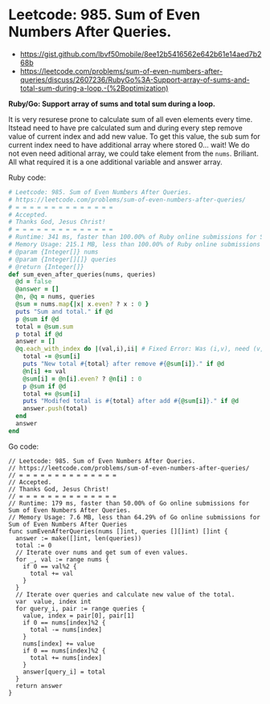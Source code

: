 # Leetcode: 985. Sum of Even Numbers After Queries.

- https://gist.github.com/lbvf50mobile/8ee12b5416562e642b61e14aed7b268b
- https://leetcode.com/problems/sum-of-even-numbers-after-queries/discuss/2607236/RubyGo%3A-Support-array-of-sums-and-total-sum-during-a-loop.-(%2Boptimization)

**Ruby/Go: Support array of sums and total sum during a loop.**

It is very resurese prone to calculate sum of all even elements every time. Itstead need to have pre calculated sum and during every step remove value of current index and add new value. To get this value, the sub sum for current index need to have additional array where stored 0... wait! We do not even need aditional array, we could take element from the `nums`. Briliant. All what required it is a one additional variable and answer array.

Ruby code:
```Ruby
# Leetcode: 985. Sum of Even Numbers After Queries.
# https://leetcode.com/problems/sum-of-even-numbers-after-queries/
# = = = = = = = = = = = = = =
# Accepted.
# Thanks God, Jesus Christ!
# = = = = = = = = = = = = = =
# Runtime: 341 ms, faster than 100.00% of Ruby online submissions for Sum of Even Numbers After Queries.
# Memory Usage: 215.1 MB, less than 100.00% of Ruby online submissions for Sum of Even Numbers After Queries.
# @param {Integer[]} nums
# @param {Integer[][]} queries
# @return {Integer[]}
def sum_even_after_queries(nums, queries)
  @d = false
  @answer = []
  @n, @q = nums, queries
  @sum = nums.map{|x| x.even? ? x : 0 }
  puts "Sum and total." if @d
  p @sum if @d
  total = @sum.sum
  p total if @d
  answer = []
  @q.each_with_index do |(val,i),ii| # Fixed Error: Was (i,v), need (v,i).
    total -= @sum[i]
    puts "New total #{total} after remove #{@sum[i]}." if @d
    @n[i] += val
    @sum[i] = @n[i].even? ? @n[i] : 0
    p @sum if @d
    total += @sum[i]
    puts "Modifed total is #{total} after add #{@sum[i]}." if @d
    answer.push(total)
  end
  answer
end

```

Go code:
```
// Leetcode: 985. Sum of Even Numbers After Queries.
// https://leetcode.com/problems/sum-of-even-numbers-after-queries/
// = = = = = = = = = = = = = =
// Accepted.
// Thanks God, Jesus Christ!
// = = = = = = = = = = = = = = 
// Runtime: 179 ms, faster than 50.00% of Go online submissions for Sum of Even Numbers After Queries.
// Memory Usage: 7.6 MB, less than 64.29% of Go online submissions for Sum of Even Numbers After Queries
func sumEvenAfterQueries(nums []int, queries [][]int) []int {
  answer := make([]int, len(queries))
  total := 0
  // Iterate over nums and get sum of even values.
  for _, val := range nums {
    if 0 == val%2 {
      total += val
    }
  }
  // Iterate over queries and calculate new value of the total.
  var  value, index int
  for query_i, pair := range queries {
    value, index = pair[0], pair[1]
    if 0 == nums[index]%2 {
      total -= nums[index]
    }
    nums[index] += value
    if 0 == nums[index]%2 {
      total += nums[index]
    }
    answer[query_i] = total
  }
  return answer
}
```

